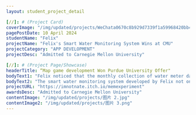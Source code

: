 ```yaml
---
layout: student_project_detail

[//]: # (Project Card)
coverImage: "/img/updated/projects/WeChata0670c8b929d7339f1a59968420bb459.jpg"
pagePostDate: 10 April 2024
studentName: "Felix"
projectName: "Felix's Smart Water Monitoring System Wins at CMU"
projectCategory: "APP DEVELOPMENT"
projectDesc: "Admitted to Carnegie Mellon University"

[//]: # (Project Page/Showcase)
headerTitle: “Map game development Won Purdue University Offer"
bodyText1: "Felix noticed that the monthly collection of water meter data and the detection of leaks have always been challenges. The high cost of smart water meters on the market makes them unaffordable for many families, which inspired his determination to develop a more economical and user-friendly solution."
bodyText2: "The smart water monitoring system developed by Felix not only applies cutting-edge computer vision technology and AI time series prediction but also brings convenience to home water-saving monitoring in a highly innovative way."
projectURL: "https://imnotnate.itch.io/memexperiment"
awardsDesc: "Admitted to Carnegie Mellon University"
contentImage: "/img/updated/projects/图片 2.jpg"
contentImage2: "/img/updated/projects/图片 3.png"
---
```

